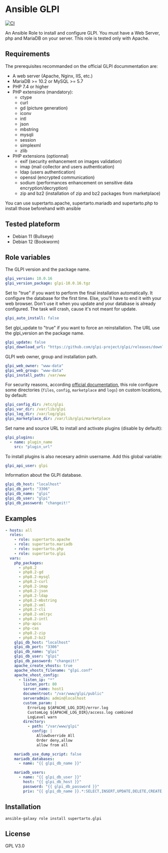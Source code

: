 # Ansible GLPI
[![CI](https://github.com/supertarto/ansible-glpi/actions/workflows/ci.yml/badge.svg)](https://github.com/supertarto/ansible-glpi/actions/workflows/ci.yml)

An Ansible Role to install and configure GLPI. You must have a Web Server, php and MariaDB on your server. This role is tested only with Apache.

## Requirements

The prerequisites recommanded on the official GLPI docummentation are:

* A web server (Apache, Nginx, IIS, etc.)
* MariaDB >= 10.2 or MySQL >= 5.7
* PHP 7.4 or higher
* PHP extensions (mandatory):
    * ctype
    * curl
    * gd (picture generation)
    * iconv
    * intl
    * json
    * mbstring
    * mysqli
    * session
    * simplexml
    * zlib
* PHP extensions (optionnal)
    * exif (security enhancement on images validation)
    * imap (mail collector and users authentication)
    * ldap (users authentication)
    * openssl (encrypted communication)
    * sodium (performances enhancement on sensitive data encryption/decryption)
    * zip and bz2 (installation of zip and bz2 packages from marketplace)

You can use supertarto.apache, supertarto.mariadb and supertarto.php to install those beforehand with ansible

## Tested plateform
* Debian 11 (Bullseye)
* Debian 12 (Bookworm)


## Role variables
The GLPI version and the package name.
```yml
glpi_version: 10.0.16
glpi_version_package: glpi-10.0.16.tgz
```
Set to "true" if you want to perform the final installation automatically. It configure the database for the first time. Else, you'll have to end it with your web browser. Don't use it when you update and your database is already configured. The task will crash, cause it's not meant for update.
```yml
glpi_auto_install: false
```
Set glpi_update to "true" if you want to force an reinstallation. The URL use the glpi_version an the package name.
```yml
glpi_update: false
glpi_download_url: "https://github.com/glpi-project/glpi/releases/download/{{ glpi_version }}/{{ glpi_version_package }}"
```
GLPI web owner, group and installation path.
```yml
glpi_web_owner: "www-data"
glpi_web_group: "www-data"
glpi_install_path: /var/www
```
For security reasons, according [official documentation](https://glpi-install.readthedocs.io/en/latest/install/index.html#files-and-directories-locations), this role configure some directories (`files`, `config`, `marketplace` and `logs`) on custom locations, by default:
```yml
glpi_config_dir: /etc/glpi
glpi_var_dir: /var/lib/glpi
glpi_log_dir: /var/log/glpi
glpi_marketplace_dir: /var/lib/glpi/marketplace
```
Set name and source URL to install and activate plugins (disable by default):
```yaml
glpi_plugins:
  - name: plugin_name
    src: "plugin_url"
```
To install plugins is also necesary admin username. Add this global variable:
```yaml
glpi_api_user: glpi
```
Information about the GLPI database.
```yml
glpi_db_host: "localhost"
glpi_db_port: "3306"
glpi_db_name: "glpi"
glpi_db_user: "glpi"
glpi_db_password: "changeit!"
```

## Examples
```yml
- hosts: all
  roles:
    - role: supertarto.apache
    - role: supertarto.mariadb
    - role: supertarto.php
    - role: supertarto.glpi
  vars:
    php_packages:
      - php8.2
      - php8.2-gd
      - php8.2-mysql
      - php8.2-curl
      - php8.2-imap
      - php8.2-json
      - php8.2-ldap
      - php8.2-mbstring
      - php8.2-xml
      - php8.2-cli
      - php8.2-xmlrpc
      - php8.2-intl
      - php-apcu
      - php-cas
      - php8.2-zip
      - php8.2-bz2
    glpi_db_host: "localhost"
    glpi_db_port: "3306"
    glpi_db_name: "glpi"
    glpi_db_user: "glpi"
    glpi_db_password: "changeit!"
    apache_create_vhosts: true
    apache_vhosts_filename: "glpi.conf"
    apache_vhost_config:
      - listen_ip: "*"
        listen_port: 80
        server_name: host1
        documentroot: "/var/www/glpi/public"
        serveradmin: admin@localhost
        custom_param: |
          ErrorLog ${APACHE_LOG_DIR}/error.log
          CustomLog ${APACHE_LOG_DIR}/access.log combined
          LogLevel warn
        directory:
          - path: "/var/www/glpi"
            config: |
              AllowOverride All
              Order deny,allow
              allow from all

    mariadb_use_dump_script: false
    mariadb_databases:
      - name: "{{ glpi_db_name }}"

    mariadb_users:
      - name: "{{ glpi_db_user }}"
        host: "{{ glpi_db_host }}"
        password: "{{ glpi_db_password }}"
        priv: "{{ glpi_db_name }}.*:SELECT,INSERT,UPDATE,DELETE,CREATE,DROP,ALTER,CREATE TEMPORARY TABLES,LOCK TABLES"
```
## Installation
```
ansible-galaxy role install supertarto.glpi
```
## License
GPL V3.0
